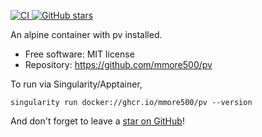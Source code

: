 [
![CI](https://github.com/mmore500/pv/actions/workflows/ci.yaml/badge.svg)
](https://github.com/mmore500/pv/actions)
[
![GitHub stars](https://img.shields.io/github/stars/mmore500/pv.svg?style=round-square&logo=github&label=Stars&logoColor=white)](https://github.com/mmore500/joinem)

An alpine container with pv installed.

- Free software: MIT license
- Repository: <https://github.com/mmore500/pv>


To run via Singularity/Apptainer,
```
singularity run docker://ghcr.io/mmore500/pv --version
```

And don't forget to leave a [star on GitHub](https://github.com/mmore500/pv/stargazers)!

